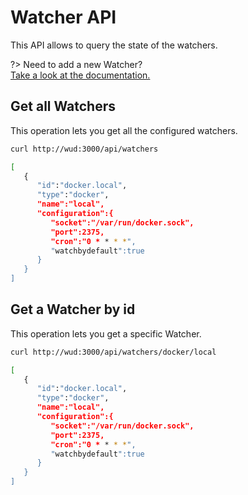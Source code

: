 # Watcher API
This API allows to query the state of the watchers.

?> Need to add a new Watcher?  
[Take a look at the documentation.](/watchers/)

## Get all Watchers
This operation lets you get all the configured watchers.

```bash
curl http://wud:3000/api/watchers

[
   {
      "id":"docker.local",
      "type":"docker",
      "name":"local",
      "configuration":{
         "socket":"/var/run/docker.sock",
         "port":2375,
         "cron":"0 * * * *",
         "watchbydefault":true
      }
   }
]
```

## Get a Watcher by id
This operation lets you get a specific Watcher.

```bash
curl http://wud:3000/api/watchers/docker/local

[
   {
      "id":"docker.local",
      "type":"docker",
      "name":"local",
      "configuration":{
         "socket":"/var/run/docker.sock",
         "port":2375,
         "cron":"0 * * * *",
         "watchbydefault":true
      }
   }
]
```

